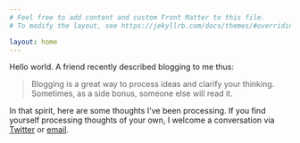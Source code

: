 ```yaml
---
# Feel free to add content and custom Front Matter to this file.
# To modify the layout, see https://jekyllrb.com/docs/themes/#overriding-theme-defaults

layout: home
---
```


Hello world. A friend recently described blogging to me thus:

> Blogging is a great way to process ideas and clarify your thinking.
> Sometimes, as a side bonus, someone else will read it.

In that spirit, here are some thoughts I've been processing. If you find yourself processing thoughts of your own, I welcome a conversation via [Twitter](https://twitter.com/nz_) or [email](mailto:nick@zadrozny.com).
